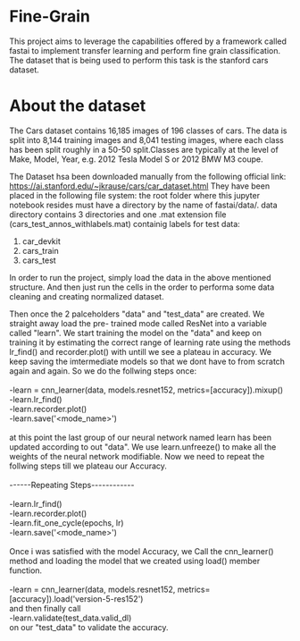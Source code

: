 # Fine-Grain
This project aims to leverage the capabilities offered by a framework called fastai
to implement transfer learning and perform fine grain classification. 
The dataset that is being used to perform this task is the stanford cars dataset. 

# About the dataset
The Cars dataset contains 16,185 images of 196 classes of cars. 
The data is split into 8,144 training images and 8,041 testing images, where each 
class has been split roughly in a 50-50 split.Classes are typically at the level
of Make, Model, Year, e.g. 2012 Tesla Model S or 2012 BMW M3 coupe.

The Dataset hsa been downloaded manually from the following official link:
https://ai.stanford.edu/~jkrause/cars/car_dataset.html
They have been placed in the following file system:
the root folder where this jupyter notebook resides must have a directory by the name 
of fastai/data/.
data directory contains 3 directories and one .mat extension file (cars_test_annos_withlabels.mat)
containig labels for test data: 
1. car_devkit
2. cars_train
3. cars_test

In order to run the project, simply load the data in the above mentioned structure.
And then just run the cells in the order to performa some data cleaning and creating normalized 
dataset.

Then once the 2 palceholders "data" and "test_data" are created. We straight away load the pre-
trained mode called ResNet into a variable called "learn".
We start training the model on the "data" and keep on training it by estimating the correct range 
of learning rate using the methods lr_find() and recorder.plot() with untill we see a plateau in accuracy.
We keep saving the imtermediate models so that we dont have to from scratch again and again. 
So we do the follwing steps once:<br/>
<br/>
-learn = cnn_learner(data, models.resnet152, metrics=[accuracy]).mixup() <br/>
-learn.lr_find()<br/>
-learn.recorder.plot()<br/>
-learn.save('<mode_name>')<br/>
<br/>
at this point the last group of our neural network named learn has been updated according to out "data".
We use learn.unfreeze() to make all the weights of the neural network modifiable.
Now we need to repeat the follwing steps till we plateau our Accuracy.<br/>
<br/>
------Repeating Steps------------<br/>
<br/>
-learn.lr_find()<br/>
-learn.recorder.plot()<br/>
-learn.fit_one_cycle(epochs, lr)<br/>
-learn.save('<mode_name>')<br/>
<br/>
Once i was satisfied with the model Accuracy, we Call the cnn_learner() method and 
loading the model that we created using load() member function. <br/>
<br/>
-learn = cnn_learner(data, models.resnet152, metrics=[accuracy]).load('version-5-res152')<br/>
and then finally call <br/>
-learn.validate(test_data.valid_dl)<br/>
on our "test_data" to validate the accuracy.







